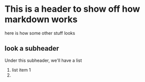 # This is a header to show off how markdown works 

here is how some other stuff looks 

## look a subheader

Under this subheader, we'll have a list 

1. list item 1
2. 
